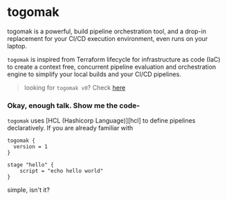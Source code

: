 # togomak 

togomak is a powerful, build pipeline orchestration tool, and a drop-in 
replacement for your CI/CD execution environment, even runs on your 
laptop. 

`togomak` is inspired from Terraform lifecycle for infrastructure as code (IaC) 
to create a context free, concurrent pipeline evaluation and orchestration engine
to simplify your local builds and your CI/CD pipelines. 

> looking for `togomak v0`? Check [here](https://github.com/srevinsaju/togomak)


### Okay, enough talk. Show me the code-

`togomak` uses [HCL (Hashicorp Language)][hcl] to define pipelines 
declaratively. If you are already familiar with 

```hcl 
togomak {
  version = 1
}

stage "hello" {
    script = "echo hello world"
}
```

simple, isn't it?




